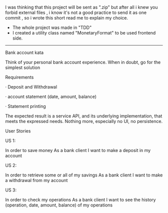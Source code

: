 
I was thinking that this project will be sent as ".zip" but after all i knew you forbid external files
, i know it's not a good practice to send it as one commit , so i wrote this short read me to explain my choice.

- The whole project was made in "TDD"
- I created a utility class named "MonetaryFormat" to be used frontend side.
--------------------------------------------------------------------

Bank account kata

Think of your personal bank account experience. When in doubt, go for the simplest solution

Requirements

·         Deposit and Withdrawal

·         account statement (date, amount, balance)

·         Statement printing

The expected result is a service API, and its underlying implementation, that meets the expressed needs.
Nothing more, especially no UI, no persistence.

User Stories

US 1:

In order to save money
As a bank client
I want to make a deposit in my account

US 2:

In order to retrieve some or all of my savings
As a bank client
I want to make a withdrawal from my account

US 3:

In order to check my operations
As a bank client
I want to see the history (operation, date, amount, balance) of my operations



